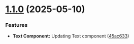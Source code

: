 # [1.1.0](https://github.com/eduardo-talavera/ediel-fancy-ui/compare/v1.0.1...v1.1.0) (2025-05-10)


### Features

* **Text Component:** Updating Text component ([45ac633](https://github.com/eduardo-talavera/ediel-fancy-ui/commit/45ac63353a0a844f04d8f07ecbb4adaf0abd97ad))
